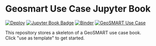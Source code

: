 # Geosmart Use Case Jupyter Book

[![Deploy](https://github.com/geo-smart/use_case_template/actions/workflows/deploy.yaml/badge.svg)](https://github.com/geo-smart/use_case_template/actions/workflows/deploy.yaml)
[![Jupyter Book Badge](https://jupyterbook.org/badge.svg)](https://geo-smart.github.io/simple-template)
[![Binder](https://mybinder.org/badge_logo.svg)](https://mybinder.org/v2/gh/geo-smart/simple-template/HEAD?urlpath=lab)
[![GeoSMART Use Case](./book/img/use_case_badge.svg)](https://geo-smart.github.io/usecases)

This repository stores a skeleton of a GeoSMART use case book.<br>
Click "use as template" to get started.
